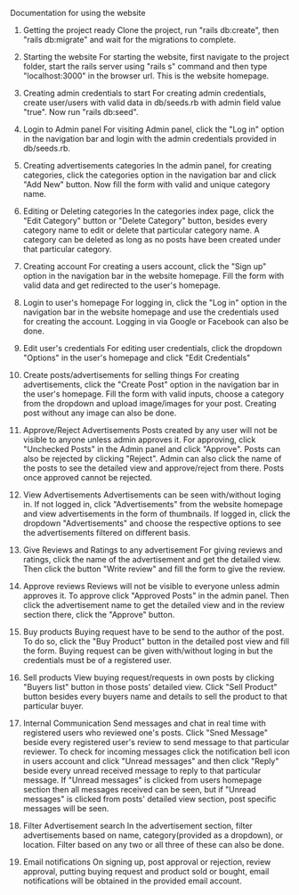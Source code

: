 Documentation for using the website
  1. Getting the project ready
    Clone the project, run "rails db:create", then "rails db:migrate" and wait for the migrations to complete.
  
  2. Starting the website
    For starting the website, first navigate to the project folder, start the rails server using "rails s" command and then type "localhost:3000" in the browser url. This is the website homepage.
  
  3. Creating admin credentials to start
    For creating admin credentials, create user/users with valid data in db/seeds.rb with admin field value "true". Now run "rails db:seed".
  
  4. Login to Admin panel
    For visiting Admin panel, click the "Log in" option in the navigation bar and login with the admin credentials provided in db/seeds.rb.

  5. Creating advertisements categories
    In the admin panel, for creating categories, click the categories option in the navigation bar and click "Add New" button. Now fill the form with valid and unique category name.

  6. Editing or Deleting categories
    In the categories index page, click the "Edit Category" button or "Delete Category" button, besides every category name to edit or delete that particular category name. A category can be deleted as long as no posts have been created under that particular category.

  7. Creating account
    For creating a users account, click the "Sign up" option in the navigation bar in the website homepage. Fill the form with valid data and get redirected to the user's homepage.

  8. Login to user's homepage
    For logging in, click the "Log in" option in the navigation bar in the website homepage and use the credentials used for creating the account. Logging in via Google or Facebook can also be done.
 
  9. Edit user's credentials
    For editing user credentials, click the dropdown "Options" in the user's homepage and click "Edit Credentials"

  10. Create posts/advertisements for selling things
    For creating advertisements, click the "Create Post" option in the navigation bar in the user's homepage. Fill the form with valid inputs, choose a category from the dropdown and upload image/images for your post. Creating post without any image can also be done.  

  11. Approve/Reject Advertisements
    Posts created by any user will not be visible to anyone unless admin approves it. For approving, click "Unchecked Posts" in the Admin panel and click "Approve". Posts can also be rejected by clicking "Reject".
    Admin can also click the name of the posts to see the detailed view and approve/reject from there. Posts once approved cannot be rejected.

  12. View Advertisements
    Advertisements can be seen with/without loging in. If not logged in, click "Advertisements" from the website homepage and view advertisements in the form of thumbnails. If logged in, click the dropdown "Advertisements" and choose the respective options to see the advertisements filtered on different basis.

  13. Give Reviews and Ratings to any advertisement
    For giving reviews and ratings, click the name of the advertisement and get the detailed view. Then click the button "Write review" and fill the form to give the review.

  14. Approve reviews
    Reviews will not be visible to everyone unless admin approves it. To approve click "Approved Posts" in the admin panel. Then click the advertisement name to get the detailed view and in the review section there, click the "Approve" button.

  15. Buy products
    Buying request have to be send to the author of the post. To do so, click the "Buy Product" button in the detailed post view and fill the form. Buying request can be given with/without loging in but the credentials must be of a registered user.

  16. Sell products
    View buying request/requests in own posts by clicking "Buyers list" button in those posts' detailed view. Click "Sell Product" button besides every buyers name and details to sell the product to that particular buyer.

  17. Internal Communication
    Send messages and chat in real time with registered users who reviewed one's posts. Click "Sned Message" beside every registered user's review to send message to that particular reviewer. To check for incoming messages click the notification bell icon in users account and click "Unread messages" and then click "Reply" beside every unread received message to reply to that particular message. If "Unread messages" is clicked from users homepage section then all messages received can be seen, but if "Unread messages" is clicked from posts' detailed view section, post specific messages will be seen.

  18. Filter Advertisement search
    In the advertisement section, filter advertisements based on name, category(provided as a dropdown), or location. Filter based on any two or all three of these can also be done.

  19. Email notifications
    On signing up, post approval or rejection, review approval, putting buying request and product sold or bought, email notifications will be obtained in the provided email account.
